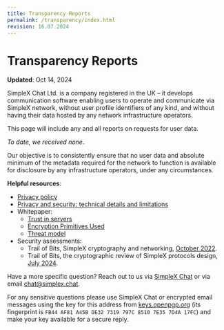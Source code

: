```yaml
---
title: Transparency Reports
permalink: /transparency/index.html
revision: 16.07.2024
---
```


# Transparency Reports

**Updated**: Oct 14, 2024

SimpleX Chat Ltd. is a company registered in the UK – it develops communication software enabling users to operate and communicate via SimpleX network, without user profile identifiers of any kind, and without having their data hosted by any network infrastructure operators.

This page will include any and all reports on requests for user data.

*To date, we received none*.

Our objective is to consistently ensure that no user data and absolute minimum of the metadata required for the network to function is available for disclosure by any infrastructure operators, under any circumstances.

**Helpful resources**:
- [Privacy policy](/PRIVACY.md)
- [Privacy and security: technical details and limitations](https://github.com/simplex-chat/simplex-chat/blob/stable/README.md#privacy-and-security-technical-details-and-limitations)
- Whitepaper:
  - [Trust in servers](https://github.com/simplex-chat/simplexmq/blob/stable/protocol/overview-tjr.md#trust-in-servers)
  - [Encryption Primitives Used](https://github.com/simplex-chat/simplexmq/blob/stable/protocol/overview-tjr.md#encryption-primitives-used)
  - [Threat model](https://github.com/simplex-chat/simplexmq/blob/stable/protocol/overview-tjr.md#threat-model)
- Security assessments:
  - Trail of Bits, SimpleX cryptography and networking, [October 2022](./blog/20221108-simplex-chat-v4.2-security-audit-new-website.md).
  - Trail of Bits, the cryptographic review of SimpleX protocols design, [July 2024](./blog/20241014-simplex-network-v6-1-security-review-better-calls-user-experience.md).

Have a more specific question? Reach out to us via [SimpleX Chat](https://simplex.chat/contact#/?v=1&smp=smp%3A%2F%2FPQUV2eL0t7OStZOoAsPEV2QYWt4-xilbakvGUGOItUo%3D%40smp6.simplex.im%2FK1rslx-m5bpXVIdMZg9NLUZ_8JBm8xTt%23%2F%3Fv%3D1%26dh%3DMCowBQYDK2VuAyEALDeVe-sG8mRY22LsXlPgiwTNs9dbiLrNuA7f3ZMAJ2w%253D%26srv%3Dbylepyau3ty4czmn77q4fglvperknl4bi2eb2fdy2bh4jxtf32kf73yd.onion) or via email [chat@simplex.chat](mailto:chat@simplex.chat).

For any sensitive questions please use SimpleX Chat or encrypted email messages using the key for this address from [keys.openpgp.org](https://keys.openpgp.org/search?q=chat%40simplex.chat) (its fingerprint is `FB44 AF81 A45B DE32 7319 797C 8510 7E35 7D4A 17FC`) and make your key available for a secure reply.
